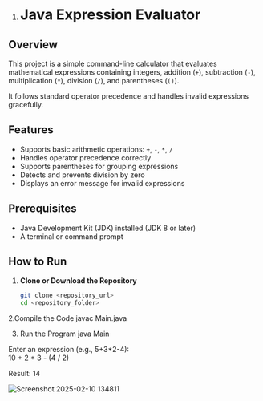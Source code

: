 1. # Java Expression Evaluator

## Overview
This project is a simple command-line calculator that evaluates mathematical expressions containing integers, addition (`+`), subtraction (`-`), multiplication (`*`), division (`/`), and parentheses (`()`).

It follows standard operator precedence and handles invalid expressions gracefully.

## Features
- Supports basic arithmetic operations: `+`, `-`, `*`, `/`
- Handles operator precedence correctly
- Supports parentheses for grouping expressions
- Detects and prevents division by zero
- Displays an error message for invalid expressions

## Prerequisites
- Java Development Kit (JDK) installed (JDK 8 or later)
- A terminal or command prompt

## How to Run
1. **Clone or Download the Repository**  
   ```sh
   git clone <repository_url>
   cd <repository_folder>

2.Compile the Code
  javac Main.java

3. Run the Program
   java Main

Enter an expression (e.g., 5+3*2-4):  
10 + 2 * 3 - (4 / 2)

Result: 14

![Screenshot 2025-02-10 134811](https://github.com/user-attachments/assets/29a6e445-ec33-42e7-a4be-4d6216fefbd7)



